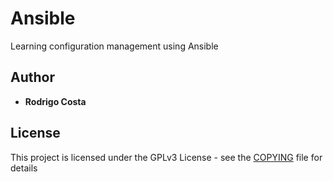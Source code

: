 # Ansible

Learning configuration management using Ansible

## Author

* **Rodrigo Costa** 

## License

This project is licensed under the GPLv3 License - see the [COPYING](COPYING) file for details

